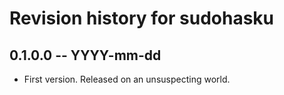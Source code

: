# Revision history for sudohasku

## 0.1.0.0 -- YYYY-mm-dd

* First version. Released on an unsuspecting world.
